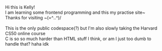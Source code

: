 Hi this is Kelly!<br>
I am learning some frontend programming and this my practise site~<br>
Thanks for visiting ~(=^‥^)/
<br><br>
This is the only public codespace(?) but I'm also slowly taking the Harvard CS50 online course <br>
C is so so much harder than HTML stuff I think, or am I just too dumb to handle that? haha idk

